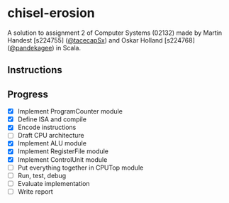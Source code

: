 # chisel-erosion
A solution to assignment 2 of Computer Systems (02132) made by Martin Handest [s224755] ([@tacecapSx](https://github.com/tacecapSx)) and Oskar Holland [s224768] ([@pandekagee](https://github.com/pandekagee)) in Scala.

## Instructions

## Progress
- [x] Implement ProgramCounter module
- [x] Define ISA and compile
- [x] Encode instructions
- [ ] Draft CPU architecture
- [x] Implement ALU module
- [x] Implement RegisterFile module
- [x] Implement ControlUnit module
- [ ] Put everything together in CPUTop module
- [ ] Run, test, debug
- [ ] Evaluate implementation
- [ ] Write report